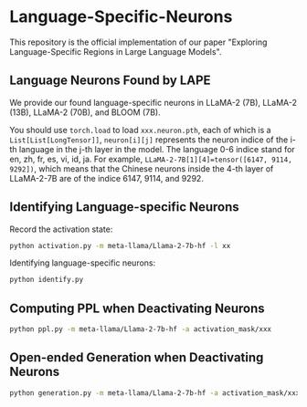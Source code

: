 # Language-Specific-Neurons
This repository is the official implementation of our paper "Exploring Language-Specific Regions in Large Language Models".

## Language Neurons Found by LAPE
We provide our found language-specific neurons in LLaMA-2 (7B), LLaMA-2 (13B), LLaMA-2 (70B), and BLOOM (7B).

You should use `torch.load` to load `xxx.neuron.pth`, each of which is a `List[List[LongTensor]]`, `neuron[i][j]` represents the neuron indice of the i-th language in the j-th layer in the model. The language 0-6 indice stand for en, zh, fr, es, vi, id, ja. For example, `LLaMA-2-7B[1][4]=tensor([6147, 9114, 9292])`, which means that the Chinese neurons inside the 4-th layer of LLaMA-2-7B are of the indice 6147, 9114, and 9292.

## Identifying Language-specific Neurons
Record the activation state:
```bash
python activation.py -m meta-llama/Llama-2-7b-hf -l xx
```
Identifying language-specific neurons:
```bash
python identify.py
```

## Computing PPL when Deactivating Neurons
```bash
python ppl.py -m meta-llama/Llama-2-7b-hf -a activation_mask/xxx
```

## Open-ended Generation when Deactivating Neurons
```bash
python generation.py -m meta-llama/Llama-2-7b-hf -a activation_mask/xxx
```